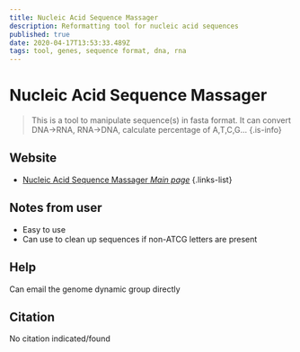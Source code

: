 ```yaml
---
title: Nucleic Acid Sequence Massager
description: Reformatting tool for nucleic acid sequences
published: true
date: 2020-04-17T13:53:33.489Z
tags: tool, genes, sequence format, dna, rna
---
```


# Nucleic Acid Sequence Massager

> This is a tool to manipulate sequence(s) in fasta format. It can convert DNA->RNA, RNA->DNA, calculate percentage of A,T,C,G...
{.is-info}

## Website

- [Nucleic Acid Sequence Massager *Main page*](https://www.cmbn.no/tonjum/seqMassager-saf.htm)
{.links-list}

## Notes from user
- Easy to use
- Can use to clean up sequences if non-ATCG letters are present

## Help

Can email the genome dynamic group directly 

## Citation
No citation indicated/found